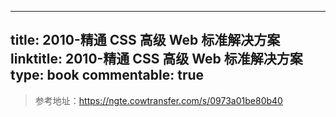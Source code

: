 
---
title: 2010-精通 CSS 高级 Web 标准解决方案
linktitle: 2010-精通 CSS 高级 Web 标准解决方案
type: book
commentable: true
---

> 参考地址：https://ngte.cowtransfer.com/s/0973a01be80b40

    